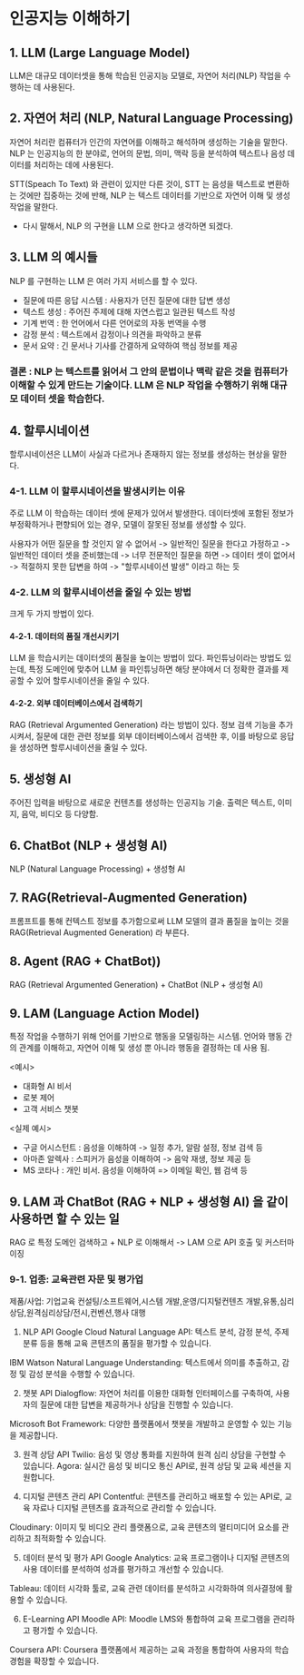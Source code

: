 # 인공지능 이해하기

## 1. LLM (Large Language Model)
LLM은 대규모 데이터셋을 통해 학습된 인공지능 모델로, 자연어 처리(NLP) 작업을 수행하는 데 사용된다.

## 2. 자연어 처리 (NLP, Natural Language Processing)
자연어 처리란 컴퓨터가 인간의 자연어를 이해하고 해석하며 생성하는 기술을 말한다. NLP 는 인공지능의 한 분야로, 언어의 문법, 의미, 맥락 등을 분석하여 텍스트나 음성 데이터를 처리하는 데에 사용된다.

STT(Speach To Text) 와 관련이 있지만 다른 것이, STT 는 음성을 텍스트로 변환하는 것에만 집중하는 것에 반해, NLP 는 텍스트 데이터를 기반으로 자연어 이해 및 생성 작업을 말한다.

* 다시 말해서, NLP 의 구현을 LLM 으로 한다고 생각하면 되겠다.

## 3. LLM 의 예시들
NLP 를 구현하는 LLM 은 여러 가지 서비스를 할 수 있다.
- 질문에 따른 응답 시스템 : 사용자가 던진 질문에 대한 답변 생성
- 텍스트 생성 : 주어진 주제에 대해 자연스럽고 일관된 텍스트 작성
- 기계 번역 : 한 언어에서 다른 언어로의 자동 번역을 수행
- 감정 분석 : 텍스트에서 감정이나 의견을 파악하고 분류
- 문서 요약 : 긴 문서나 기사를 간결하게 요약하여 핵심 정보를 제공

### 결론 : NLP 는 텍스트를 읽어서 그 안의 문법이나 맥락 같은 것을 컴퓨터가 이해할 수 있게 만드는 기술이다. LLM 은 NLP 작업을 수행하기 위해 대규모 데이터 셋을 학습한다.

## 4. 할루시네이션
할루시네이션은 LLM이 사실과 다르거나 존재하지 않는 정보를 생성하는 현상을 말한다.

### 4-1. LLM 이 할루시네이션을 발생시키는 이유
주로 LLM 이 학습하는 데이터 셋에 문제가 있어서 발생한다. 데이터셋에 포함된 정보가 부정확하거나 편향되어 있는 경우, 모델이 잘못된 정보를 생성할 수 있다.

사용자가 어떤 질문을 할 것인지 알 수 없어서 -> 일반적인 질문을 한다고 가정하고 -> 일반적인 데이터 셋을 준비했는데 -> 너무 전문적인 질문을 하면 -> 데이터 셋이 없어서 -> 적절하지 못한 답변을 하여 -> "할루시네이션 발생" 이라고 하는 듯

### 4-2. LLM 의 할루시네이션을 줄일 수 있는 방법
크게 두 가지 방법이 있다.

#### 4-2-1. 데이터의 품질 개선시키기
LLM 을 학습시키는 데이터셋의 품질을 높이는 방법이 있다. 파인튜닝이라는 방법도 있는데, 특정 도메인에 맞추어 LLM 을 파인튜닝하면 해당 분야에서 더 정확한 결과를 제공할 수 있어 할루시네이션을 줄일 수 있다.

#### 4-2-2. 외부 데이터베이스에서 검색하기
RAG (Retrieval Argumented Generation) 라는 방법이 있다. 정보 검색 기능을 추가시켜서, 질문에 대한 관련 정보를 외부 데이터베이스에서 검색한 후, 이를 바탕으로 응답을 생성하면 할루시네이션을 줄일 수 있다.

## 5. 생성형 AI
주어진 입력을 바탕으로 새로운 컨텐츠를 생성하는 인공지능 기술. 출력은 텍스트, 이미지, 음악, 비디오 등 다양함.

## 6. ChatBot (NLP + 생성형 AI)
NLP (Natural Language Processing) + 생성형 AI

## 7. RAG(Retrieval-Augmented Generation)
프롬프트를 통해 컨텍스트 정보를 추가함으로써 LLM 모델의 결과 품질을 높이는 것을 RAG(Retrieval Augmented Generation) 라 부른다.

## 8. Agent (RAG + ChatBot))
RAG (Retrieval Argumented Generation) + ChatBot (NLP + 생성형 AI)

## 9. LAM (Language Action Model)
특정 작업을 수행하기 위해 언어를 기반으로 행동을 모델링하는 시스템. 언어와 행동 간의 관계를 이해하고, 자연어 이해 및 생성 뿐 아니라 행동을 결정하는 데 사용 됨.

<예시>
- 대화형 AI 비서
- 로봇 제어
- 고객 서비스 챗봇

<실제 예시>
- 구글 어시스턴트 : 음성을 이해하여 -> 일정 추가, 알람 설정, 정보 검색 등
- 아마존 알렉사 : 스피커가 음성을 이해하여 -> 음악 재생, 정보 제공 등
- MS 코타나 : 개인 비서. 음성을 이해하여 => 이메일 확인, 웹 검색 등

## 9. LAM 과 ChatBot (RAG + NLP + 생성형 AI) 을 같이 사용하면 할 수 있는 일
RAG 로 특정 도메인 검색하고 + NLP 로 이해해서 -> LAM 으로 API 호출 및 커스터마이징


### 9-1. 업종: 교육관련 자문 및 평가업
제품/사업: 기업교육 컨설팅/소프트웨어,시스템 개발,운영/디지털컨텐츠 개발,유통,심리상담,원격심리상담/전시,컨벤션,행사 대행

1. NLP API
Google Cloud Natural Language API: 텍스트 분석, 감정 분석, 주제 분류 등을 통해 교육 콘텐츠의 품질을 평가할 수 있습니다.

IBM Watson Natural Language Understanding: 텍스트에서 의미를 추출하고, 감정 및 감성 분석을 수행할 수 있습니다.

2. 챗봇 API
Dialogflow: 자연어 처리를 이용한 대화형 인터페이스를 구축하여, 사용자의 질문에 대한 답변을 제공하거나 상담을 진행할 수 있습니다.

Microsoft Bot Framework: 다양한 플랫폼에서 챗봇을 개발하고 운영할 수 있는 기능을 제공합니다.

3. 원격 상담 API
Twilio: 음성 및 영상 통화를 지원하여 원격 심리 상담을 구현할 수 있습니다.
Agora: 실시간 음성 및 비디오 통신 API로, 원격 상담 및 교육 세션을 지원합니다.

4. 디지털 콘텐츠 관리 API
Contentful: 콘텐츠를 관리하고 배포할 수 있는 API로, 교육 자료나 디지털 콘텐츠를 효과적으로 관리할 수 있습니다.

Cloudinary: 이미지 및 비디오 관리 플랫폼으로, 교육 콘텐츠의 멀티미디어 요소를 관리하고 최적화할 수 있습니다.

5. 데이터 분석 및 평가 API
Google Analytics: 교육 프로그램이나 디지털 콘텐츠의 사용 데이터를 분석하여 성과를 평가하고 개선할 수 있습니다.

Tableau: 데이터 시각화 툴로, 교육 관련 데이터를 분석하고 시각화하여 의사결정에 활용할 수 있습니다.

6. E-Learning API
Moodle API: Moodle LMS와 통합하여 교육 프로그램을 관리하고 평가할 수 있습니다.

Coursera API: Coursera 플랫폼에서 제공하는 교육 과정을 통합하여 사용자의 학습 경험을 확장할 수 있습니다.